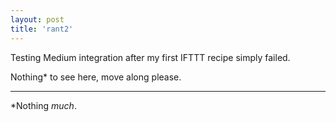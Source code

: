 ```yaml
---
layout: post
title: 'rant2'
---
```


Testing Medium integration after my first IFTTT recipe simply failed.

Nothing* to see here, move along please.

---

*Nothing *much*.

